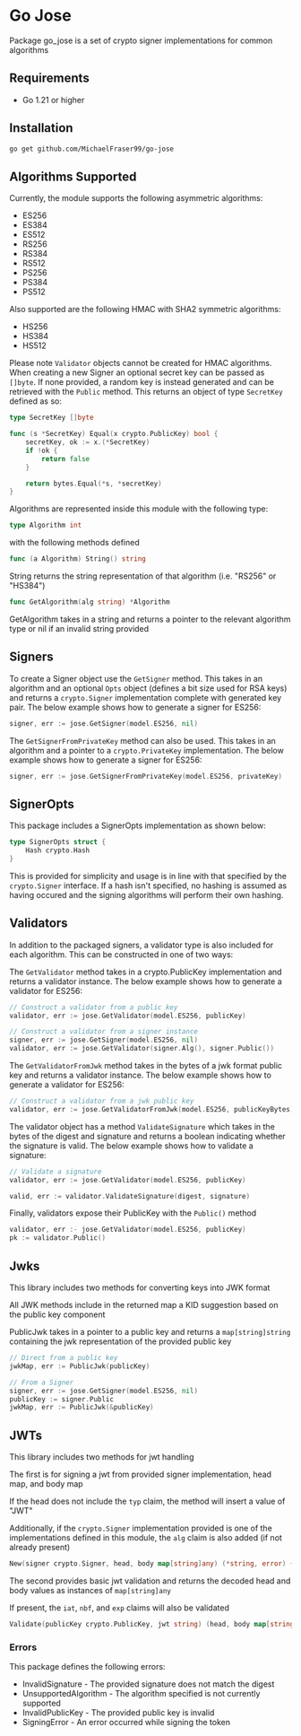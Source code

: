 # Go Jose
Package go_jose is a set of crypto signer implementations for common algorithms

## Requirements
- Go 1.21 or higher

## Installation
```bash
go get github.com/MichaelFraser99/go-jose
```

## Algorithms Supported
Currently, the module supports the following asymmetric algorithms:
- ES256
- ES384
- ES512
- RS256
- RS384
- RS512
- PS256
- PS384
- PS512

Also supported are the following HMAC with SHA2 symmetric algorithms:
- HS256
- HS384
- HS512

Please note `Validator` objects cannot be created for HMAC algorithms. When creating a new Signer an optional secret key can be passed as `[]byte`. If none provided, a random key is instead generated and can be retrieved with the `Public` method. This returns an object of type `SecretKey` defined as so:
```go
type SecretKey []byte

func (s *SecretKey) Equal(x crypto.PublicKey) bool {
	secretKey, ok := x.(*SecretKey)
	if !ok {
		return false
	}

	return bytes.Equal(*s, *secretKey)
}
```

Algorithms are represented inside this module with the following type:
```go
type Algorithm int
```

with the following methods defined

```go
func (a Algorithm) String() string
```
String returns the string representation of that algorithm (i.e. "RS256" or "HS384")

```go
func GetAlgorithm(alg string) *Algorithm
```
GetAlgorithm takes in a string and returns a pointer to the relevant algorithm type or nil if an invalid string provided

## Signers
To create a Signer object use the `GetSigner` method. This takes in an algorithm and an optional `Opts` object (defines a bit size used for RSA keys) and returns a `crypto.Signer` implementation complete with generated key pair. The below example shows how to generate a signer for ES256:
```go
signer, err := jose.GetSigner(model.ES256, nil)
```

The `GetSignerFromPrivateKey` method can also be used. This takes in an algorithm and a pointer to a `crypto.PrivateKey` implementation. The below example shows how to generate a signer for ES256:
```go
signer, err := jose.GetSignerFromPrivateKey(model.ES256, privateKey)
```

## SignerOpts
This package includes a SignerOpts implementation as shown below:
```go
type SignerOpts struct {
	Hash crypto.Hash
}
```
This is provided for simplicity and usage is in line with that specified by the `crypto.Signer` interface. If a hash isn't specified, no hashing is assumed as having occured and the signing algorithms will perform their own hashing.

## Validators
In addition to the packaged signers, a validator type is also included for each algorithm. This can be constructed in one of two ways:

The `GetValidator` method takes in a crypto.PublicKey implementation and returns a validator instance. The below example shows how to generate a validator for ES256:
```go
// Construct a validator from a public key
validator, err := jose.GetValidator(model.ES256, publicKey)

// Construct a validator from a signer instance
signer, err := jose.GetSigner(model.ES256, nil)
validator, err := jose.GetValidator(signer.Alg(), signer.Public())
```

The `GetValidatorFromJwk` method takes in the bytes of a jwk format public key and returns a validator instance. The below example shows how to generate a validator for ES256:
```go
// Construct a validator from a jwk public key
validator, err := jose.GetValidatorFromJwk(model.ES256, publicKeyBytes)
```

The validator object has a method `ValidateSignature` which takes in the bytes of the digest and signature and returns a boolean indicating whether the signature is valid. The below example shows how to validate a signature:
```go
// Validate a signature
validator, err := jose.GetValidator(model.ES256, publicKey)

valid, err := validator.ValidateSignature(digest, signature)
```

Finally, validators expose their PublicKey with the `Public()` method
```go
validator, err :- jose.GetValidator(model.ES256, publicKey)
pk := validator.Public()
```

## Jwks
This library includes two methods for converting keys into JWK format

All JWK methods include in the returned map a KID suggestion based on the public key component

PublicJwk takes in a pointer to a public key and returns a `map[string]string` containing the jwk representation of the provided public key
```go
// Direct from a public key
jwkMap, err := PublicJwk(publicKey)

// From a Signer
signer, err := jose.GetSigner(model.ES256, nil)
publicKey := signer.Public
jwkMap, err := PublicJwk(&publicKey)
```

## JWTs
This library includes two methods for jwt handling

The first is for signing a jwt from provided signer implementation, head map, and body map

If the head does not include the `typ` claim, the method will insert a value of "JWT"

Additionally, if the `crypto.Signer` implementation provided is one of the implementations defined in this module, the `alg` claim is also added (if not already present)

```go
New(signer crypto.Signer, head, body map[string]any) (*string, error) {
```

The second provides basic jwt validation and returns the decoded head and body values as instances of `map[string]any`

If present, the `iat`, `nbf`, and `exp` claims will also be validated

```go
Validate(publicKey crypto.PublicKey, jwt string) (head, body map[string]any, err error)
```

### Errors
This package defines the following errors:
- InvalidSignature - The provided signature does not match the digest
- UnsupportedAlgorithm - The algorithm specified is not currently supported
- InvalidPublicKey - The provided public key is invalid
- SigningError - An error occurred while signing the token
